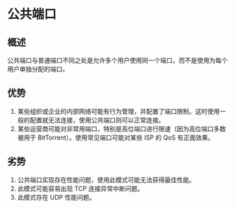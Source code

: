 # 公共端口

## 概述  <a id="&#x6982;&#x8FF0;"></a>

公共端口与普通端口不同之处是允许多个用户使用同一个端口，而不是使用为每个用户单独分配的端口。

## 优势  <a id="&#x4F18;&#x52BF;"></a>

1. 某些组织或企业的内部网络可能有行为管理，并配置了端口限制。这时使用一般的配置就无法连接，使用公共端口则可以正常连接。
2. 某些运营商可能对非常用端口，特别是高位端口进行限速（因为高位端口多数被用于 BitTorrent）。使用常见端口可能对某些 ISP 的 QoS 有正面效果。

## 劣势  <a id="&#x52A3;&#x52BF;"></a>

1. 公共端口实现存在性能问题，使用此模式可能无法获得最佳性能。
2. 此模式可能容易出现 TCP 连接异常中断问题。
3. 此模式存在 UDP 性能问题。

